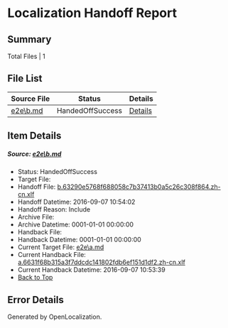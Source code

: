# <a name='report-top'></a> Localization Handoff Report

## Summary
 Total Files | 1

## File List
 Source File | Status | Details 
 ----------- | ------ | ------- 
 [e2e\b.md](https://github.com/OpenLocalizationTestOrg/ol-test0/blob/6cd6fe211439830c9d40b8d7ffbd034071b79c54/e2e/b.md) | HandedOffSuccess | [Details](#b499adfed9d95dd1520085e29cfebc3944a587522)

## Item Details
##### <a name='b499adfed9d95dd1520085e29cfebc3944a587522'></a> Source: [e2e\b.md](https://github.com/OpenLocalizationTestOrg/ol-test0/blob/6cd6fe211439830c9d40b8d7ffbd034071b79c54/e2e/b.md)
* Status: HandedOffSuccess
* Target File: 
* Handoff File: [b.63290e5768f688058c7b37413b0a5c26c308f864.zh-cn.xlf](https://github.com/OpenLocalizationTestOrg/ol-test0-handoff/blob/6a3d9ecc36df60f1b713fec5198621188caae304/ol-handoff/OpenLocalizationTestOrg/ol-test0-zhcn/ci/ht/b.63290e5768f688058c7b37413b0a5c26c308f864.zh-cn.xlf)
* Handoff Datetime: 2016-09-07 10:54:02
* Handoff Reason: Include
* Archive File: 
* Archive Datetime: 0001-01-01 00:00:00
* Handback File: 
* Handback Datetime: 0001-01-01 00:00:00
* Current Target File: [e2e\a.md](https://github.com/OpenLocalizationTestOrg/ol-test0-zhcn/blob/31182d0fcd93243c865942c4af75e5610dcc2d81/e2e/a.md)
* Current Handback File: [a.6631f68b315a3f7ddcdc141802fdb6ef151d1df2.zh-cn.xlf](https://github.com/OpenLocalizationTestOrg/ol-test0-handback/blob/aa5e52a24c47690a7a5826e5768bb1c518bab0c5/ol-handback/OpenLocalizationTestOrg/ol-test0-zhcn/ci/ht/a.6631f68b315a3f7ddcdc141802fdb6ef151d1df2.zh-cn.xlf)
* Current Handback Datetime: 2016-09-07 10:53:39
* [Back to Top](#report-top)


## Error Details

Generated by OpenLocalization.
